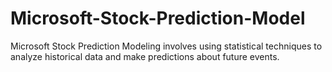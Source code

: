 # Microsoft-Stock-Prediction-Model
Microsoft Stock Prediction Modeling involves using statistical techniques to analyze historical data and make predictions about future events.
